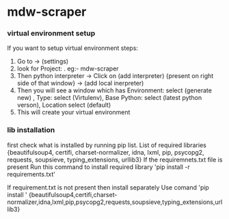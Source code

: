 # mdw-scraper

### virtual environment setup  

If you want to setup virtual environment
steps:
1. Go to <file> -> (settings)
2. look for Project: <Project name>. eg:- mdw-scraper
3. Then python interpreter -> Click on (add interpreter) {present on right side of that window} -> (add local inerpreter)
4. Then you will see a window which has Environment: select (generate new) , Type: select (Virtulenv), Base Python: select (latest python verson), Location select (default)
5. This will create your virtual environment
   
### lib installation

first check what is installed by running pip list. 
List of required libraries
{beautifulsoup4, 
certifi, 
charset-normalizer, 
idna, 
lxml, 
pip, 
psycopg2, 
requests, 
soupsieve, 
typing_extensions,
urllib3}
If the requiremnets.txt file is present
Run this command to install required library 'pip install -r requirements.txt'

If requirement.txt is not present then install separately
Use comand 'pip install <library name>' {beautifulsoup4,certifi,charset-normalizer,idna,lxml,pip,psycopg2,requests,soupsieve,typing_extensions,urllib3}
